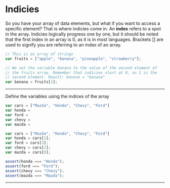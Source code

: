 # Indicies

So you have your array of data elements, but what if you want to access a specific element? That is where indicies come in. An **index** refers to a spot in the array. Indicies logically progress one by one, but it should be noted that the first index in an array is 0, as it is in most languages. Brackets [] are used to signify you are referring to an index of an array. 

```javascript
// This is an array of strings
var fruits = ["apple", "banana", "pineapple", "strawberry"];

// We set the variable banana to the value of the second element of
// the fruits array. Remember that indicies start at 0, so 1 is the
// second element. Result: banana = "banana"
var banana = fruits[1];
```
---

Define the variables using the indices of the array 

```js
var cars = ["Mazda", "Honda", "Chevy", "Ford"]
var honda = 
var ford = 
var chevy =
var mazda =
```

```js
var cars = ["Mazda", "Honda", "Chevy", "Ford"]
var honda = cars[1];
var ford = cars[3];
var chevy = cars[2];
var mazda = cars[0];
```

```js
assert(honda === "Honda");
assert(ford === "Ford");
assert(chevy === "Chevy");
assert(mazda === "Mazda");
```

---
